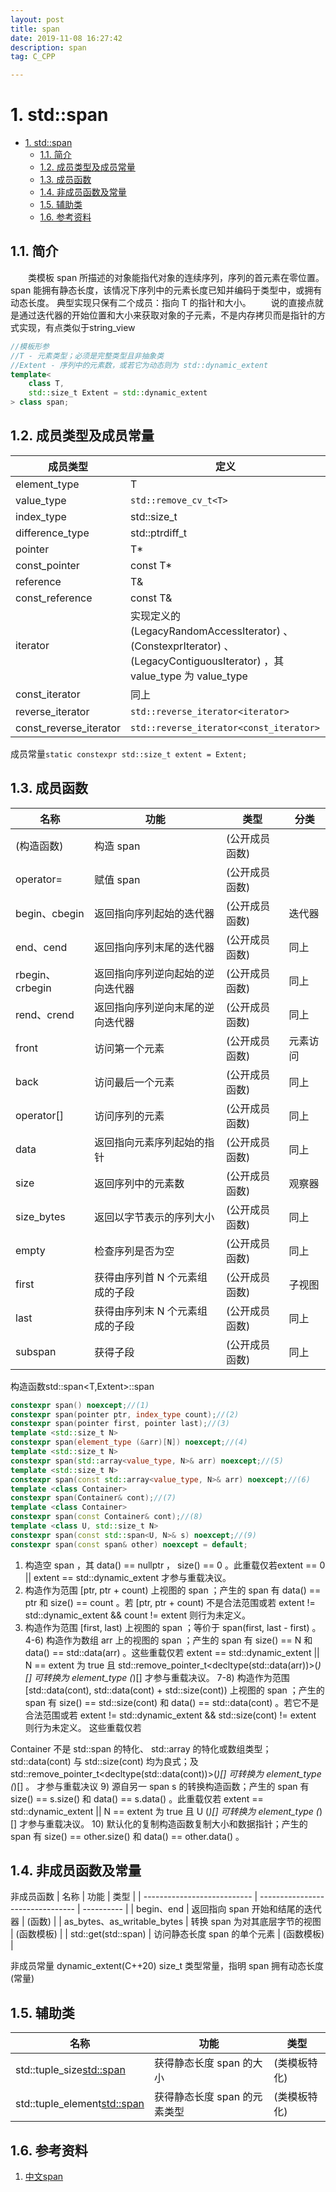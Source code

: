 ```yaml
---
layout: post
title: span
date: 2019-11-08 16:27:42
description: span
tag: C_CPP

---
```

# 1. std::span

- [1. std::span](#1-stdspan)
  - [1.1. 简介](#11-简介)
  - [1.2. 成员类型及成员常量](#12-成员类型及成员常量)
  - [1.3. 成员函数](#13-成员函数)
  - [1.4. 非成员函数及常量](#14-非成员函数及常量)
  - [1.5. 辅助类](#15-辅助类)
  - [1.6. 参考资料](#16-参考资料)

## 1.1. 简介

&emsp;&emsp;类模板 span 所描述的对象能指代对象的连续序列，序列的首元素在零位置。 span 能拥有静态长度，该情况下序列中的元素长度已知并编码于类型中，或拥有动态长度。
典型实现只保有二个成员：指向 T 的指针和大小。
&emsp;&emsp;说的直接点就是通过迭代器的开始位置和大小来获取对象的子元素，不是内存拷贝而是指针的方式实现，有点类似于string_view

```C++
//模板形参
//T - 元素类型；必须是完整类型且非抽象类
//Extent - 序列中的元素数，或若它为动态则为 std::dynamic_extent
template<
    class T,
    std::size_t Extent = std::dynamic_extent
> class span;
```

## 1.2. 成员类型及成员常量

| 成员类型               | 定义                                                                                                                      |
| ---------------------- | ------------------------------------------------------------------------------------------------------------------------- |
| element_type           | T                                                                                                                         |
| value_type             | `std::remove_cv_t<T>`                                                                                                     |
| index_type             | std::size_t                                                                                                               |
| difference_type        | std::ptrdiff_t                                                                                                            |
| pointer                | T*                                                                                                                        |
| const_pointer          | const T*                                                                                                                  |
| reference              | T&                                                                                                                        |
| const_reference        | const T&                                                                                                                  |
| iterator               | 实现定义的 (LegacyRandomAccessIterator) 、(ConstexprIterator) 、 (LegacyContiguousIterator) ，其 value_type 为 value_type |
| const_iterator         | 同上                                                                                                                      |
| reverse_iterator       | `std::reverse_iterator<iterator>`                                                                                         |
| const_reverse_iterator | `std::reverse_iterator<const_iterator>`                                                                                   |

成员常量`static constexpr std::size_t extent = Extent;`

## 1.3. 成员函数

| 名称            | 功能                             | 类型           | 分类     |
| --------------- | -------------------------------- | -------------- | -------- |
| (构造函数)      | 构造 span                        | (公开成员函数) |
| operator=       | 赋值 span                        | (公开成员函数) |
| begin、cbegin   | 返回指向序列起始的迭代器         | (公开成员函数) | 迭代器   |
| end、cend       | 返回指向序列末尾的迭代器         | (公开成员函数) | 同上     |
| rbegin、crbegin | 返回指向序列逆向起始的逆向迭代器 | (公开成员函数) | 同上     |
| rend、crend     | 返回指向序列逆向末尾的逆向迭代器 | (公开成员函数) | 同上     |
| front           | 访问第一个元素                   | (公开成员函数) | 元素访问 |
| back            | 访问最后一个元素                 | (公开成员函数) | 同上     |
| operator[]      | 访问序列的元素                   | (公开成员函数) | 同上     |
| data            | 返回指向元素序列起始的指针       | (公开成员函数) | 同上     |
| size            | 返回序列中的元素数               | (公开成员函数) | 观察器   |
| size_bytes      | 返回以字节表示的序列大小         | (公开成员函数) | 同上     |
| empty           | 检查序列是否为空                 | (公开成员函数) | 同上     |
| first           | 获得由序列首 N 个元素组成的子段  | (公开成员函数) | 子视图   |
| last            | 获得由序列末 N 个元素组成的子段  | (公开成员函数) | 同上     |
| subspan         | 获得子段                         | (公开成员函数) | 同上     |

构造函数std::span<T,Extent>::span

```C++
constexpr span() noexcept;//(1)
constexpr span(pointer ptr, index_type count);//(2)
constexpr span(pointer first, pointer last);//(3)
template <std::size_t N>
constexpr span(element_type (&arr)[N]) noexcept;//(4)
template <std::size_t N>
constexpr span(std::array<value_type, N>& arr) noexcept;//(5)
template <std::size_t N>
constexpr span(const std::array<value_type, N>& arr) noexcept;//(6)
template <class Container>
constexpr span(Container& cont);//(7)
template <class Container>
constexpr span(const Container& cont);//(8)
template <class U, std::size_t N>
constexpr span(const std::span<U, N>& s) noexcept;//(9)
constexpr span(const span& other) noexcept = default;
```

1) 构造空 span ，其 data() == nullptr ， size() == 0 。此重载仅若extent == 0 || extent == std::dynamic_extent 才参与重载决议。
2) 构造作为范围 [ptr, ptr + count) 上视图的 span ；产生的 span 有 data() == ptr 和 size() == count 。若 [ptr, ptr + count) 不是合法范围或若 extent != std::dynamic_extent && count != extent 则行为未定义。
3) 构造作为范围 [first, last) 上视图的 span ；等价于 span(first, last - first) 。
4-6) 构造作为数组 arr 上的视图的 span ；产生的 span 有 size() == N 和 data() == std::data(arr) 。这些重载仅若 extent == std::dynamic_extent || N == extent 为 true 且 std::remove_pointer_t<decltype(std::data(arr))>(*)[] 可转换为 element_type (*)[] 才参与重载决议。
7-8) 构造作为范围 [std::data(cont), std::data(cont) + std::size(cont)) 上视图的 span ；产生的 span 有 size() == std::size(cont) 和 data() == std::data(cont) 。若它不是合法范围或若 extent != std::dynamic_extent && std::size(cont) != extent 则行为未定义。
这些重载仅若

Container 不是 std::span 的特化、 std::array 的特化或数组类型；
std::data(cont) 与 std::size(cont) 均为良式；及
std::remove_pointer_t<decltype(std::data(cont))>(*)[] 可转换为 element_type (*)[] 。
才参与重载决议
9) 源自另一 span s 的转换构造函数；产生的 span 有 size() == s.size() 和 data() == s.data() 。此重载仅若 extent == std::dynamic_extent || N == extent 为 true 且 U (*)[] 可转换为 element_type (*)[] 才参与重载决议。
10) 默认化的复制构造函数复制大小和数据指针；产生的 span 有 size() == other.size() 和 data() == other.data() 。

## 1.4. 非成员函数及常量

非成员函数
| 名称                        | 功能                             | 类型       |
| --------------------------- | -------------------------------- | ---------- |
| begin、end                  | 返回指向 span 开始和结尾的迭代器 | (函数)     |
| as_bytes、as_writable_bytes | 转换 span 为对其底层字节的视图   | (函数模板) |
| std::get(std::span)         | 访问静态长度 span 的单个元素     | (函数模板) |

非成员常量 dynamic_extent(C++20) size_t 类型常量，指明 span 拥有动态长度(常量)

## 1.5. 辅助类

| 名称                          | 功能                         | 类型         |
| ----------------------------- | ---------------------------- | ------------ |
| std::tuple_size<std::span>    | 获得静态长度 span 的大小     | (类模板特化) |
| std::tuple_element<std::span> | 获得静态长度 span 的元素类型 | (类模板特化) |

## 1.6. 参考资料

1. [中文span](https://zh.cppreference.com/w/cpp/container/span)
